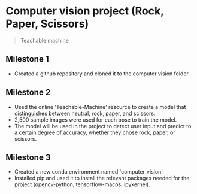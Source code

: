 # Computer vision project (Rock, Paper, Scissors)

> Teachable machine 

## Milestone 1

- Created a github repository and cloned it to the computer vision folder.

## Milestone 2

- Used the online 'Teachable-Machine' resource to create a model that distinguishes between neutral, rock, paper, and scissors. 
- 2,500 sample images were used for each pose to train the model.
- The model will be used in the project to detect user input and predict to a certain degree of accuracy, whether they chose rock, paper, or scissors. 

## Milestone 3

- Created a new conda environment named 'computer_vision'.
- Installed pip and used it to install the relevant packages needed for the project (opencv-python, tensorflow-macos, ipykernel).